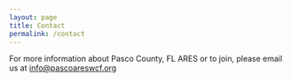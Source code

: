 ```yaml
---
layout: page
title: Contact
permalink: /contact
---
```

For more information about Pasco County, FL ARES or to join, please email us at [info@pascoareswcf.org](mailto:info@pascoareswcf.org)